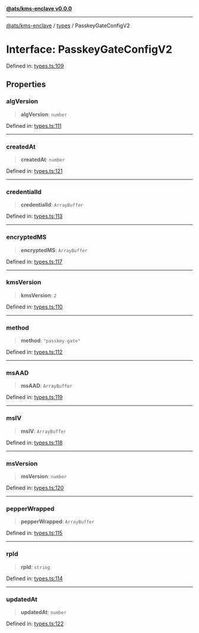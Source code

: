 [**@ats/kms-enclave v0.0.0**](../../README.md)

***

[@ats/kms-enclave](../../README.md) / [types](../README.md) / PasskeyGateConfigV2

# Interface: PasskeyGateConfigV2

Defined in: [types.ts:109](https://github.com/your-org/ats-kms/blob/main/src/v2/types.ts#L109)

## Properties

### algVersion

> **algVersion**: `number`

Defined in: [types.ts:111](https://github.com/your-org/ats-kms/blob/main/src/v2/types.ts#L111)

***

### createdAt

> **createdAt**: `number`

Defined in: [types.ts:121](https://github.com/your-org/ats-kms/blob/main/src/v2/types.ts#L121)

***

### credentialId

> **credentialId**: `ArrayBuffer`

Defined in: [types.ts:113](https://github.com/your-org/ats-kms/blob/main/src/v2/types.ts#L113)

***

### encryptedMS

> **encryptedMS**: `ArrayBuffer`

Defined in: [types.ts:117](https://github.com/your-org/ats-kms/blob/main/src/v2/types.ts#L117)

***

### kmsVersion

> **kmsVersion**: `2`

Defined in: [types.ts:110](https://github.com/your-org/ats-kms/blob/main/src/v2/types.ts#L110)

***

### method

> **method**: `"passkey-gate"`

Defined in: [types.ts:112](https://github.com/your-org/ats-kms/blob/main/src/v2/types.ts#L112)

***

### msAAD

> **msAAD**: `ArrayBuffer`

Defined in: [types.ts:119](https://github.com/your-org/ats-kms/blob/main/src/v2/types.ts#L119)

***

### msIV

> **msIV**: `ArrayBuffer`

Defined in: [types.ts:118](https://github.com/your-org/ats-kms/blob/main/src/v2/types.ts#L118)

***

### msVersion

> **msVersion**: `number`

Defined in: [types.ts:120](https://github.com/your-org/ats-kms/blob/main/src/v2/types.ts#L120)

***

### pepperWrapped

> **pepperWrapped**: `ArrayBuffer`

Defined in: [types.ts:115](https://github.com/your-org/ats-kms/blob/main/src/v2/types.ts#L115)

***

### rpId

> **rpId**: `string`

Defined in: [types.ts:114](https://github.com/your-org/ats-kms/blob/main/src/v2/types.ts#L114)

***

### updatedAt

> **updatedAt**: `number`

Defined in: [types.ts:122](https://github.com/your-org/ats-kms/blob/main/src/v2/types.ts#L122)
